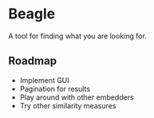 # Beagle

A tool for finding what you are looking for.

## Roadmap
- Implement GUI
- Pagination for results
- Play around with other embedders
- Try other similarity measures